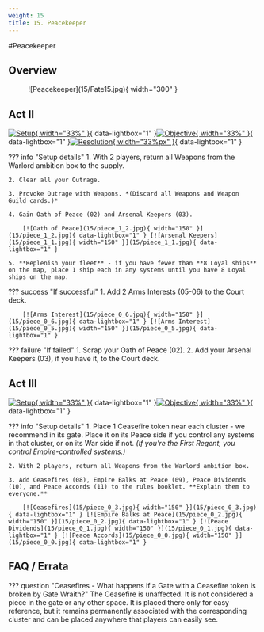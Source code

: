 ```yaml
---
weight: 15
title: 15. Peacekeeper
---
```

#Peacekeeper
## Overview
<figure markdown="span">
![Peacekeeper](15/Fate15.jpg){ width="300" }
</figure>

## Act II

[![Setup](15/piece_1_3.jpg){ width="33%" }](15/piece_1_3.jpg){ data-lightbox="1" }[![Objective](15/back_1_3.jpg){ width="33%" }](15/back_1_3.jpg){ data-lightbox="1" }[![Resolution](15/piece_1_0.jpg){ width="33%px" }](15/piece_1_0.jpg){ data-lightbox="1" }

??? info "Setup details"
    1. With 2 players, return all Weapons from the Warlord ambition box to the supply.
    
    2. Clear all your Outrage.
    
    3. Provoke Outrage with Weapons. *(Discard all Weapons and Weapon Guild cards.)*
    
    4. Gain Oath of Peace (02) and Arsenal Keepers (03).
    
        [![Oath of Peace](15/piece_1_2.jpg){ width="150" }](15/piece_1_2.jpg){ data-lightbox="1" } [![Arsenal Keepers](15/piece_1_1.jpg){ width="150" }](15/piece_1_1.jpg){ data-lightbox="1" }
    
    5. **Replenish your fleet** - if you have fewer than **8 Loyal ships** on the map, place 1 ship each in any systems until you have 8 Loyal ships on the map.

??? success "If successful"
    1. Add 2 Arms Interests (05-06) to the Court deck.

        [![Arms Interest](15/piece_0_6.jpg){ width="150" }](15/piece_0_6.jpg){ data-lightbox="1" } [![Arms Interest](15/piece_0_5.jpg){ width="150" }](15/piece_0_5.jpg){ data-lightbox="1" }

??? failure "If failed"
    1. Scrap your Oath of Peace (02).
    2. Add your Arsenal Keepers (03), if you have it, to the Court deck.

## Act III

[![Setup](15/piece_0_4.jpg){ width="33%" }](15/piece_0_4.jpg){ data-lightbox="1" }[![Objective](15/back_0_4.jpg){ width="33%" }](15/back_0_4.jpg){ data-lightbox="1" }

??? info "Setup details"
    1. Place 1 Ceasefire token near each cluster - we recommend in its gate. Place it on its Peace side if you control any systems in that cluster, or on its War side if not. *(If you're the First Regent, you control Empire-controlled systems.)*
    
    2. With 2 players, return all Weapons from the Warlord ambition box.
    
    3. Add Ceasefires (08), Empire Balks at Peace (09), Peace Dividends (10), and Peace Accords (11) to the rules booklet. **Explain them to everyone.**

        [![Ceasefires](15/piece_0_3.jpg){ width="150" }](15/piece_0_3.jpg){ data-lightbox="1" } [![Empire Balks at Peace](15/piece_0_2.jpg){ width="150" }](15/piece_0_2.jpg){ data-lightbox="1" } [![Peace Dividends](15/piece_0_1.jpg){ width="150" }](15/piece_0_1.jpg){ data-lightbox="1" } [![Peace Accords](15/piece_0_0.jpg){ width="150" }](15/piece_0_0.jpg){ data-lightbox="1" }

## FAQ / Errata

??? question "Ceasefires - What happens if a Gate with a Ceasefire token is broken by Gate Wraith?"
    <a id="faq1"></a>The Ceasefire is unaffected. It is not considered a piece in the gate or any other space. It is placed there only for easy reference, but it remains permanently associated with the corresponding cluster and can be placed anywhere that players can easily see.